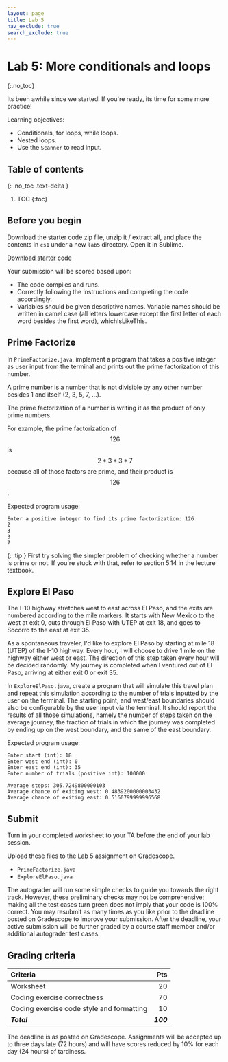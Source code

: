 ```yaml
---
layout: page
title: Lab 5
nav_exclude: true
search_exclude: true
---
```


# Lab 5: More conditionals and loops
{:.no_toc}

Its been awhile since we started! If you're ready, its time for some more practice!

Learning objectives:
- Conditionals, for loops, while loops.
- Nested loops.
- Use the `Scanner` to read input.

## Table of contents
{: .no_toc .text-delta }

1. TOC
{:toc}

## Before you begin

Download the starter code zip file, unzip it / extract all, and place the contents in `cs1` under a new `lab5` directory. Open it in Sublime.

<a href="https://github.com/UTEP-CS-1/website/raw/main{{page.url|relative_url}}../lab5_starter.zip" class="btn btn-green">Download starter code</a>


Your submission will be scored based upon:
- The code compiles and runs.
- Correctly following the instructions and completing the code accordingly.
- Variables should be given descriptive names. Variable names should be written in camel case (all letters lowercase except the first letter of each word besides the first word), whichIsLikeThis.

## Prime Factorize

In `PrimeFactorize.java`, implement a program that takes a positive integer as user input from the terminal and prints out the prime factorization of this number.

A prime number is a number that is not divisible by any other number besides 1 and itself (2, 3, 5, 7, ...).

The prime factorization of a number is writing it as the product of only prime numbers.

For example, the prime factorization of $$126$$ is $$2*3*3*7$$ because all of those factors are prime, and their product is $$126$$.

Expected program usage:
```
Enter a positive integer to find its prime factorization: 126
2
3
3
7
```

{: .tip }
First try solving the simpler problem of checking whether a number is prime or not.
If you're stuck with that, refer to section 5.14 in the lecture textbook.

## Explore El Paso

The I-10 highway stretches west to east across El Paso, and the exits are numbered according to the mile markers.
It starts with New Mexico to the west at exit 0, cuts through El Paso with UTEP at exit 18, and goes to Socorro to the east at exit 35.

As a spontaneous traveler, I'd like to explore El Paso by starting at mile 18 (UTEP) of the I-10 highway. Every hour, I will choose to drive 1 mile on the highway either west or east. The direction of this step taken every hour will be decided randomly. My journey is completed when I ventured out of El Paso, arriving at either exit 0 or exit 35.

In `ExploreElPaso.java`, create a program that will simulate this travel plan and repeat this simulation according to the number of trials inputted by the user on the terminal. The starting point, and west/east boundaries should also be configurable by the user input via the terminal. It should report the results of all those simulations, namely the number of steps taken on the average journey, the fraction of trials in which the journey was completed by ending up on the west boundary, and the same of the east boundary.

Expected program usage:
```
Enter start (int): 18
Enter west end (int): 0
Enter east end (int): 35
Enter number of trials (positive int): 100000

Average steps: 305.7249800000103
Average chance of exiting west: 0.4839200000003432
Average chance of exiting east: 0.5160799999996568
```

## Submit

Turn in your completed worksheet to your TA before the end of your lab session.

Upload these files to the Lab 5 assignment on Gradescope.

- `PrimeFactorize.java`
- `ExploreElPaso.java`

The autograder will run some simple checks to guide you towards the right track. However, these preliminary checks may not be comprehensive; making all the test cases turn green does not imply that your code is 100% correct. You may resubmit as many times as you like prior to the deadline posted on Gradescope to improve your submission. After the deadline, your active submission will be further graded by a course staff member and/or additional autograder test cases.

## Grading criteria

| **Criteria**                             |   **Pts** |
|:-----------------------------------------|----------:|
| Worksheet                                |        20 |
| Coding exercise correctness              |        70 |
| Coding exercise code style and formatting|        10 |
| **_Total_**                              | **_100_** |

The deadline is as posted on Gradescope.
Assignments will be accepted up to three days late (72 hours) and will have scores reduced by 10% for each day (24 hours) of tardiness.